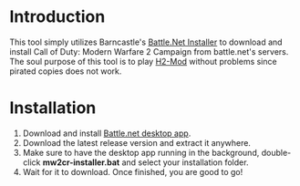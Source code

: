 # Introduction
This tool simply utilizes Barncastle's [Battle.Net Installer](https://github.com/barncastle/Battle.Net-Installer) to download and install Call of Duty: Modern Warfare 2 Campaign from battle.net's servers.
The soul purpose of this tool is to play [H2-Mod](https://github.com/alicealys/h2-mod) without problems since pirated copies does not work.

# Installation
1. Download and install [Battle.net desktop app](https://download.battle.net/en-us/?product=bnetdesk).
2. Download the latest release version and extract it anywhere.
3. Make sure to have the desktop app running in the background, double-click **mw2cr-installer.bat** and select your installation folder.
4. Wait for it to download. Once finished, you are good to go!
